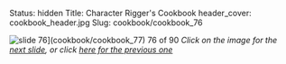 Status: hidden
Title: Character Rigger's Cookbook
header_cover: cookbook_header.jpg
Slug: cookbook/cookbook_76

![slide 76](https://dl.dropboxusercontent.com/u/2977490/presentations/cookbook/img76.jpg)](cookbook/cookbook_77)
76 of 90
_Click on the image for the [next slide](cookbook/cookbook_77), or click [here for the previous one](cookbook/cookbook_75)_
